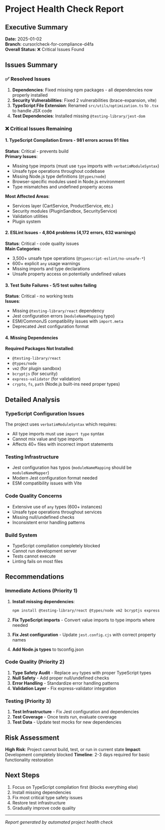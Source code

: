 # Project Health Check Report

## Executive Summary
**Date:** 2025-01-02  
**Branch:** cursor/check-for-compliance-d4fa  
**Overall Status:** ❌ Critical Issues Found

## Issues Summary

### ✅ Resolved Issues
1. **Dependencies**: Fixed missing npm packages - all dependencies now properly installed
2. **Security Vulnerabilities**: Fixed 2 vulnerabilities (brace-expansion, vite) 
3. **TypeScript File Extension**: Renamed `src/utils/optimization.ts` to `.tsx` to handle JSX code
4. **Test Dependencies**: Installed missing `@testing-library/jest-dom`

### ❌ Critical Issues Remaining

#### 1. TypeScript Compilation Errors - **981 errors across 91 files**
**Status**: Critical - prevents build  
**Primary Issues**:
- Missing type imports (must use `type` imports with `verbatimModuleSyntax`)
- Unsafe type operations throughout codebase
- Missing Node.js type definitions (`@types/node`)
- Browser-specific modules used in Node.js environment
- Type mismatches and undefined property access

**Most Affected Areas**:
- Services layer (CartService, ProductService, etc.)
- Security modules (PluginSandbox, SecurityService)
- Validation utilities
- Plugin system

#### 2. ESLint Issues - **4,804 problems** (4,172 errors, 632 warnings)
**Status**: Critical - code quality issues  
**Main Categories**:
- 3,500+ unsafe type operations (`@typescript-eslint/no-unsafe-*`)
- 600+ explicit `any` usage warnings
- Missing imports and type declarations
- Unsafe property access on potentially undefined values

#### 3. Test Suite Failures - **5/5 test suites failing**
**Status**: Critical - no working tests  
**Issues**:
- Missing `@testing-library/react` dependency
- Jest configuration errors (`moduleNameMapping` typo)
- ESM/CommonJS compatibility issues with `import.meta` 
- Deprecated Jest configuration format

#### 4. Missing Dependencies
**Required Packages Not Installed**:
- `@testing-library/react`
- `@types/node` 
- `vm2` (for plugin sandbox)
- `bcryptjs` (for security)
- `express-validator` (for validation)
- `crypto`, `fs`, `path` (Node.js built-ins need proper types)

## Detailed Analysis

### TypeScript Configuration Issues
The project uses `verbatimModuleSyntax` which requires:
- All type imports must use `import type` syntax
- Cannot mix value and type imports
- Affects 40+ files with incorrect import statements

### Testing Infrastructure
- Jest configuration has typos (`moduleNameMapping` should be `moduleNameMapper`)
- Modern Jest configuration format needed
- ESM compatibility issues with Vite

### Code Quality Concerns
- Extensive use of `any` types (600+ instances)
- Unsafe type operations throughout services
- Missing null/undefined checks
- Inconsistent error handling patterns

### Build System
- TypeScript compilation completely blocked
- Cannot run development server
- Tests cannot execute
- Linting fails on most files

## Recommendations

### Immediate Actions (Priority 1)
1. **Install missing dependencies**:
   ```bash
   npm install @testing-library/react @types/node vm2 bcryptjs express-validator
   ```

2. **Fix TypeScript imports** - Convert value imports to type imports where needed
3. **Fix Jest configuration** - Update `jest.config.cjs` with correct property names
4. **Add Node.js types** to tsconfig.json

### Code Quality (Priority 2)  
1. **Type Safety Audit** - Replace `any` types with proper TypeScript types
2. **Null Safety** - Add proper null/undefined checks
3. **Error Handling** - Standardize error handling patterns
4. **Validation Layer** - Fix express-validator integration

### Testing (Priority 3)
1. **Test Infrastructure** - Fix Jest configuration and dependencies
2. **Test Coverage** - Once tests run, evaluate coverage
3. **Test Data** - Update test mocks for new dependencies

## Risk Assessment
**High Risk**: Project cannot build, test, or run in current state
**Impact**: Development completely blocked
**Timeline**: 2-3 days required for basic functionality restoration

## Next Steps
1. Focus on TypeScript compilation first (blocks everything else)
2. Install missing dependencies
3. Fix most critical type safety issues
4. Restore test infrastructure
5. Gradually improve code quality

---
*Report generated by automated project health check*